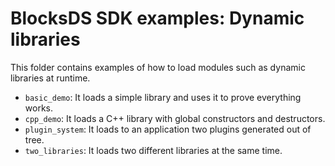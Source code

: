 # BlocksDS SDK examples: Dynamic libraries

This folder contains examples of how to load modules such as dynamic libraries
at runtime.

- `basic_demo`: It loads a simple library and uses it to prove everything works.
- `cpp_demo`: It loads a C++ library with global constructors and destructors.
- `plugin_system`: It loads to an application two plugins generated out of tree.
- `two_libraries`: It loads two different libraries at the same time.
